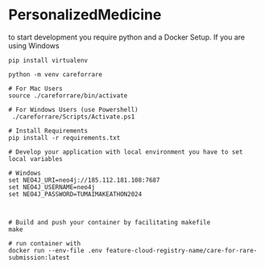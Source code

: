 # PersonalizedMedicine


to start development you require python and a Docker Setup. If you are using Windows 

```
pip install virtualenv

python -m venv careforrare

# For Mac Users
source ./careforrare/bin/activate

# For Windows Users (use Powershell)
 ./careforrare/Scripts/Activate.ps1

# Install Requirements
pip install -r requirements.txt

# Develop your application with local environment you have to set local variables

# Windows
set NEO4J_URI=neo4j://185.112.181.108:7687
set NEO4J_USERNAME=neo4j
set NEO4J_PASSWORD=TUMAIMAKEATHON2024



# Build and push your container by facilitating makefile
make

# run container with
docker run --env-file .env feature-cloud-registry-name/care-for-rare-submission:latest

```